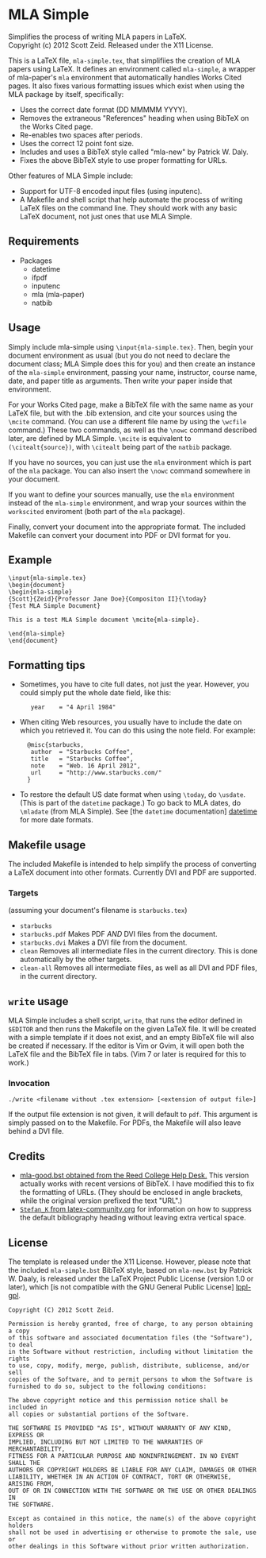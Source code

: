 MLA Simple
==========
Simplifies the process of writing MLA papers in LaTeX.  
Copyright (c) 2012 Scott Zeid.  Released under the X11 License.

This is a LaTeX file, `mla-simple.tex`, that simplifiies the creation
of MLA papers using LaTeX.  It defines an environment called `mla-simple`,
a wrapper of mla-paper's `mla` environment that automatically handles
Works Cited pages.  It also fixes various formatting issues which exist
when using the MLA package by itself, specifically:

* Uses the correct date format (DD MMMMM YYYY).
* Removes the extraneous "References" heading when using BibTeX on the
  Works Cited page.
* Re-enables two spaces after periods.
* Uses the correct 12 point font size.
* Includes and uses a BibTeX style called "mla-new" by Patrick W. Daly.
* Fixes the above BibTeX style to use proper formatting for URLs.

Other features of MLA Simple include:

* Support for UTF-8 encoded input files (using inputenc).
* A Makefile and shell script that help automate the process of writing
  LaTeX files on the command line.  They should work with any basic LaTeX
  document, not just ones that use MLA Simple.

Requirements
------------
* Packages
   * datetime
   * ifpdf
   * inputenc
   * mla (mla-paper)
   * natbib

Usage
-----
Simply include mla-simple using `\input{mla-simple.tex}`.  Then, begin
your document environment as usual (but you do not need to declare the
document class; MLA Simple does this for you) and then create an instance
of the `mla-simple` environment, passing your name, instructor, course
name, date, and paper title as arguments.  Then write your paper inside
that environment.

For your Works Cited page, make a BibTeX file with the same name as your
LaTeX file, but with the .bib extension, and cite your sources using the
`\mcite` command.  (You can use a different file name by using the
`\wcfile` command.) These two commands, as well as the `\nowc` command
described later, are defined by MLA Simple.  `\mcite` is equivalent to
`(\citealt{source})`, with `\citealt` being part of the `natbib` package.

If you have no sources, you can just use the `mla` environment which is
part of the `mla` package.  You can also insert the `\nowc` command
somewhere in your document.

If you want to define your sources manually, use the `mla` environment
instead of the `mla-simple` environment, and wrap your sources within
the `workscited` enviroment (both part of the `mla` package).

Finally, convert your document into the appropriate format.  The included
Makefile can convert your document into PDF or DVI format for you.

Example
-------
    \input{mla-simple.tex}
    \begin{document}
    \begin{mla-simple}
    {Scott}{Zeid}{Professor Jane Doe}{Compositon II}{\today}
    {Test MLA Simple Document}
    
    This is a test MLA Simple document \mcite{mla-simple}.
    
    \end{mla-simple}
    \end{document}

Formatting tips
---------------
* Sometimes, you have to cite full dates, not just the year.  However, you
  could simply put the whole date field, like this:

         year    = "4 April 1984"


* When citing Web resources, you usually have to include the date on which
  you retrieved it.  You can do this using the note field.  For example:

        @misc{starbucks,
         author  = "Starbucks Coffee",
         title   = "Starbucks Coffee",
         note    = "Web. 16 April 2012",
         url     = "http://www.starbucks.com/"
        }

* To restore the default US date format when using `\today`, do `\usdate`.
  (This is part of the `datetime` package.)  To go back to MLA dates, do
  `\mladate` (from MLA Simple).  See [the `datetime` documentation]
  [datetime] for more date formats.

Makefile usage
--------------
The included Makefile is intended to help simplify the process of
converting a LaTeX document into other formats.  Currently DVI and PDF
are supported.

### Targets
(assuming your document's filename is `starbucks.tex`)

* `starbucks`
* `starbucks.pdf`
  Makes PDF *AND* DVI files from the document.
* `starbucks.dvi`
  Makes a DVI file from the document.
* `clean`
  Removes all intermediate files in the current directory.  This is done
  automatically by the other targets.
* `clean-all`
  Removes all intermediate files, as well as all DVI and PDF files, in the
  current directory.

`write` usage
-------------
MLA Simple includes a shell script, `write`, that runs the editor defined
in `$EDITOR` and then runs the Makefile on the given LaTeX file.  It will
be created with a simple template if it does not exist, and an empty
BibTeX file will also be created if necessary.  If the editor is Vim or
Gvim, it will open both the LaTeX file and the BibTeX file in tabs.  (Vim
7 or later is required for this to work.)

### Invocation
`./write <filename without .tex extension> [<extension of output file>]`

If the output file extension is not given, it will default to `pdf`.  This
argument is simply passed on to the Makefile.  For PDFs, the Makefile will
also leave behind a DVI file.

Credits
-------
* [mla-good.bst obtained from the Reed College Help Desk.][mla-good.bst]
  This version actually works with recent versions of BibTeX.  I have
  modified this to fix the formatting of URLs.  (They should be enclosed
  in angle brackets, while the original version prefixed the text "URL".)
* [`Stefan_K` from latex-community.org][hide-bib-heading]
  for information on how to suppress the default bibliography heading
  without leaving extra vertical space.

License
-------
The template is released under the X11 License.  However, please note
that the included `mla-simple.bst` BibTeX style, based on `mla-new.bst` by
Patrick W. Daaly, is released under the LaTeX Project Public License (version
1.0 or later), which [is not compatible with the GNU General Public License]
[lppl-gpl].

[datetime]:
 http://theoval.cmp.uea.ac.uk/~nlct/latex/packages/datetime/datetime-manual.html
[hide-bib-heading]:
 http://www.latex-community.org/forum/viewtopic.php?f=5&t=4089#p16041
[lppl-gpl]:
 http://www.gnu.org/licenses/license-list.html#LPPL-1.2
[mla-good.bst]:
 http://web.reed.edu/cis/help/latex/bibtexstyles.html#reedsty

    Copyright (C) 2012 Scott Zeid.

    Permission is hereby granted, free of charge, to any person obtaining a copy
    of this software and associated documentation files (the "Software"), to deal
    in the Software without restriction, including without limitation the rights
    to use, copy, modify, merge, publish, distribute, sublicense, and/or sell
    copies of the Software, and to permit persons to whom the Software is
    furnished to do so, subject to the following conditions:

    The above copyright notice and this permission notice shall be included in
    all copies or substantial portions of the Software.

    THE SOFTWARE IS PROVIDED "AS IS", WITHOUT WARRANTY OF ANY KIND, EXPRESS OR
    IMPLIED, INCLUDING BUT NOT LIMITED TO THE WARRANTIES OF MERCHANTABILITY,
    FITNESS FOR A PARTICULAR PURPOSE AND NONINFRINGEMENT. IN NO EVENT SHALL THE
    AUTHORS OR COPYRIGHT HOLDERS BE LIABLE FOR ANY CLAIM, DAMAGES OR OTHER
    LIABILITY, WHETHER IN AN ACTION OF CONTRACT, TORT OR OTHERWISE, ARISING FROM,
    OUT OF OR IN CONNECTION WITH THE SOFTWARE OR THE USE OR OTHER DEALINGS IN
    THE SOFTWARE.

    Except as contained in this notice, the name(s) of the above copyright holders
    shall not be used in advertising or otherwise to promote the sale, use or
    other dealings in this Software without prior written authorization.
